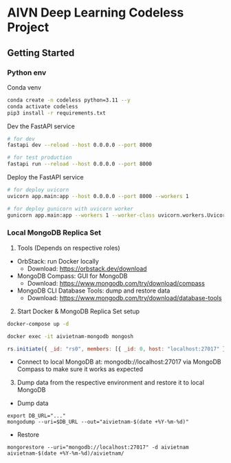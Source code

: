# AIVN Deep Learning Codeless Project

## Getting Started

### Python env

Conda venv

```bash
conda create -n codeless python=3.11 --y
conda activate codeless
pip3 install -r requirements.txt
```

Dev the FastAPI service

```bash
# for dev
fastapi dev --reload --host 0.0.0.0 --port 8000

# for test production
fastapi run --reload --host 0.0.0.0 --port 8000
```

Deploy the FastAPI service

```bash
# for deploy uvicorn
uvicorn app.main:app --host 0.0.0.0 --port 8000 --workers 1
```

```bash
# for deploy gunicorn with uvicorn worker
gunicorn app.main:app --workers 1 --worker-class uvicorn.workers.UvicornWorker --bind 0.0.0.0:8000
```

### Local MongoDB Replica Set

1. Tools (Depends on respective roles)

- OrbStack: run Docker locally
  - Download: https://orbstack.dev/download
- MongoDB Compass: GUI for MongoDB
  - Download: https://www.mongodb.com/try/download/compass
- MongoDB CLI Database Tools: dump and restore data
  - Download: https://www.mongodb.com/try/download/database-tools

2. Start Docker & MongoDB Replica Set setup

```bash
docker-compose up -d
```

```bash
docker exec -it aivietnam-mongodb mongosh
```

```js
rs.initiate({ _id: "rs0", members: [{ _id: 0, host: "localhost:27017" }] });
```

- Connect to local MongoDB at: mongodb://localhost:27017 via MongoDB Compass to make sure it works as expected

3. Dump data from the respective environment and restore it to local MongoDB

- Dump data

```
export DB_URL="..."
mongodump --uri=$DB_URL --out="aivietnam-$(date +%Y-%m-%d)"
```

- Restore

```
mongorestore --uri="mongodb://localhost:27017" -d aivietnam aivietnam-$(date +%Y-%m-%d)/aivietnam/
```
